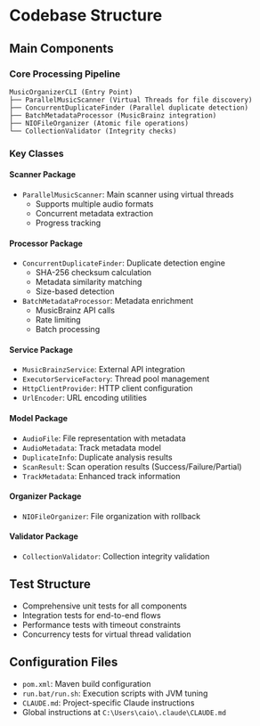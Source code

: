 # Codebase Structure

## Main Components

### Core Processing Pipeline
```
MusicOrganizerCLI (Entry Point)
├── ParallelMusicScanner (Virtual Threads for file discovery)
├── ConcurrentDuplicateFinder (Parallel duplicate detection)
├── BatchMetadataProcessor (MusicBrainz integration)
├── NIOFileOrganizer (Atomic file operations)
└── CollectionValidator (Integrity checks)
```

### Key Classes

#### Scanner Package
- `ParallelMusicScanner`: Main scanner using virtual threads
  - Supports multiple audio formats
  - Concurrent metadata extraction
  - Progress tracking

#### Processor Package  
- `ConcurrentDuplicateFinder`: Duplicate detection engine
  - SHA-256 checksum calculation
  - Metadata similarity matching
  - Size-based detection
- `BatchMetadataProcessor`: Metadata enrichment
  - MusicBrainz API calls
  - Rate limiting
  - Batch processing

#### Service Package
- `MusicBrainzService`: External API integration
- `ExecutorServiceFactory`: Thread pool management
- `HttpClientProvider`: HTTP client configuration
- `UrlEncoder`: URL encoding utilities

#### Model Package
- `AudioFile`: File representation with metadata
- `AudioMetadata`: Track metadata model
- `DuplicateInfo`: Duplicate analysis results
- `ScanResult`: Scan operation results (Success/Failure/Partial)
- `TrackMetadata`: Enhanced track information

#### Organizer Package
- `NIOFileOrganizer`: File organization with rollback

#### Validator Package
- `CollectionValidator`: Collection integrity validation

## Test Structure
- Comprehensive unit tests for all components
- Integration tests for end-to-end flows
- Performance tests with timeout constraints
- Concurrency tests for virtual thread validation

## Configuration Files
- `pom.xml`: Maven build configuration
- `run.bat/run.sh`: Execution scripts with JVM tuning
- `CLAUDE.md`: Project-specific Claude instructions
- Global instructions at `C:\Users\caio\.claude\CLAUDE.md`